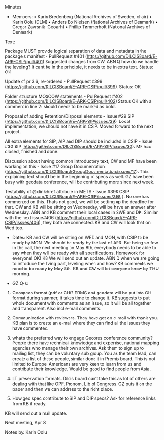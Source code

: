 Minutes

- Members: 
•	Karin Bredenberg (National Archives of Sweden, chair)
•	Karin Oolu (DLM)
•	Anders Bo Nielsen (National Archives of Denmark)
•	Gregor Zavrsnik (Geoarh)
•	Phillip Tømmerholt (National Archives of Denmark)

Text:

Package MUST provide logical separation of data and metadata in the package's manifest - PullRequest #401 (https://github.com/DILCISBoard/E-ARK-CSIP/pull/401) Suggested changes from CW. ABN Q how do we handle the leveling? It cant be in the principle, it needs to be in extra text. Status: OK
 
Update of pr 3.6, re-ordered - PullRequest #399 (https://github.com/DILCISBoard/E-ARK-CSIP/pull/399). Status: OK

Folder structure MOSCOW statements - PullRequest #402 (https://github.com/DILCISBoard/E-ARK-CSIP/pull/402) Status OK with a comment in line 2: should needs to be marked as bold. 

Proposal of adding Retention/Disposal elements - Issue #29 SIP (https://github.com/DILCISBoard/E-ARK-SIP/issues/29). Local implementation, we should not have it in CSIP. Moved forward to the next project. 

All extra elements for SIP, AIP and DIP should be included in CSIP - Issue #30 SIP (https://github.com/DILCISBoard/E-ARK-SIP/issues/30). MF has closed, finished and done. 

Discussion about having common introductory text, CW and MF have been working on this - Issue #17 Group Documentation (https://github.com/DILCISBoard/GroupDocumentation/issues/17). This explaining text should be in the beginning of specs as well. GZ have been busy with geodata conference, will be contributing more since next week. 

Testability of @xlink:href attribute in METS - Issue #398 CSIP (https://github.com/DILCISBoard/E-ARK-CSIP/issues/398 ). No one has commented on this. Thats not good, we will be setting up the deadline for that. CW and KB will be sitting on Wednesday, will be have an answer after Wednesday. ABN and KB comment their local cases in SWE and DK. 
Similar with the next issue#406 (https://github.com/DILCISBoard/E-ARK-CSIP/issues/406), they both are connected. KB and CW will look that on Wed too. 

- Dates: KB and CW will be sitting on WED and MON, with CSIP to be ready by MON. We should be ready by the last of APR. 
But being so few in the call, the next meeting on May 8th, everybody needs to be able to say when they will be ready with all specifications. Homework for everyone! OK! KB We will send out an update.
ABN Q when we are going to introduce the living part, leveling when and how? 
KB comments we need to be ready by May 8th. KB and CW will let everyone know by THU morning.

- GZ Q-s: 

1. Geospecs format (pdf or GH)? ERMS and geodata will be put into GH format during summer, it takes time to change it. KB suggests to put whole document with comments as an issue, so it will be all together and transparent. Also incl e-mail comments. 

2. Communication with reviewers. They have got an e-mail with thank you. KB plan is to create an e-mail where they can find all the issues they have commented. 

3. what’s the preferred way to engage Geopres conference community? People there have technical .knowledge and expertise, national mapping agencies who manage their own archives. 
Ask them to sign up to mailing list, they can be voluntary sub group. You as the team lead, can create a list of these people, similar done it in Premis board. This is not limited to Europe, Americans are very keen to learn from us and contribute their knowledge. Would be good to find people from Asia.  

4. LT preservation formats. Dilcis board can’t take this as lot of others are dealing with that like OPF, Pronom, Lib of Congress. GZ puts it on the paper and then we can address to the right place. 

5. How geo spec contribute to SIP and DIP specs? Ask for reference links from KB if ready. 

KB will send out a mail update. 

Next meeting, Apr 8 

Notes by: Karin Oolu
